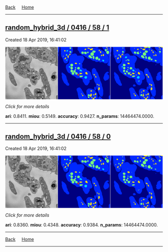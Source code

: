 
[Back](..)&nbsp;&nbsp;&nbsp;&nbsp;&nbsp;[Home](https://leapmanlab.github.io/snapshots)

---

<div class="summary"><a href="1"><h2>random_hybrid_3d / 0416 / 58 / 1</h2></a><p>Created 18 Apr 2019, 16:41:02
</p><a href="1"><img src="1/media/summary.png" align="center"></a><p>
<i>Click for more details</i>
</p></div>

**ari**: 0.8411. **miou**: 0.5149. **accuracy**: 0.9427. **n_params**: 14464474.0000. 

---

<div class="summary"><a href="0"><h2>random_hybrid_3d / 0416 / 58 / 0</h2></a><p>Created 18 Apr 2019, 16:41:02
</p><a href="0"><img src="0/media/summary.png" align="center"></a><p>
<i>Click for more details</i>
</p></div>

**ari**: 0.8360. **miou**: 0.4348. **accuracy**: 0.9384. **n_params**: 14464474.0000. 

---

[Back](..)&nbsp;&nbsp;&nbsp;&nbsp;&nbsp;[Home](https://leapmanlab.github.io/snapshots)

---